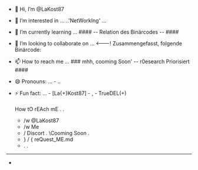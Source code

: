 - 👋 Hi, I’m @LaKost87
- 👀 I’m interested in ... ..'NetWorkIng' ...
- 🌱 I’m currently learning ... #### -- Relation des Binärcodes -- ####
- 💞️ I’m looking to collaborate on ... <---! Zusammengefasst, folgende Binärcode:
- 📫 How to reach me ... ### mhh, cooming Soon' -- r0esearch Priorisiert ####
- 😄 Pronouns: ... - ..
- ⚡ Fun fact: ... - [La{+}Kost87] - , - TrueDEL(+) 
  ####                                                ####


  <!-- Reach Me nOw -->
  How tO rEAch mE . .
   - /w @LaKost87
   -  /w Me
    - / Discort . \Cooming Soon .
     - } / { reQuest_ME.md
     -  .  . 






<!---
LaKost87/LaKost87 is a ✨ special ✨ repository because its `README.md` (this file) appears on your GitHub profile.
You can click the Preview link to take a look at your changes.
--->
--- 
<!-- 
 - ![ClipWindowsGIF](https://github.com/user-attachments/assets/936e4fb8-d5f3-4d88-9fb8-fee5fe542960)
 #### Noch am Gucken  #### 
---  
 
<!-- #####  01000100 01100101 01110010 00100000 01010100 01101111 01100100 00100000 01101001 01110011 01110100 00100000 01110010 01100101 01101100 01100001 01110100 01101001 01110110  ##### --->
 - 

 
